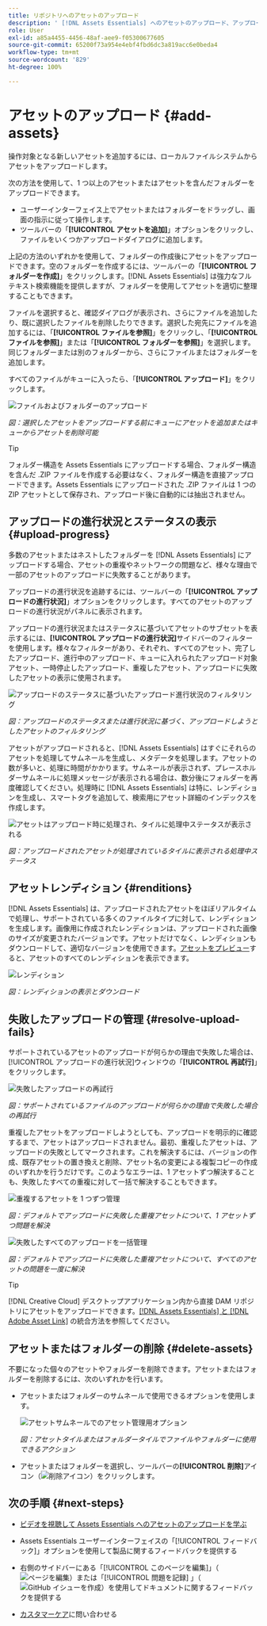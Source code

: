```yaml
---
title: リポジトリへのアセットのアップロード
description: ' [!DNL Assets Essentials] へのアセットのアップロード、アップロードステータスの表示、アップロードの問題の解決について説明します。'
role: User
exl-id: a85a4455-4456-48af-aee9-f05300677605
source-git-commit: 65200f73a954e4ebf4fbd6dc3a819acc6e0beda4
workflow-type: tm+mt
source-wordcount: '829'
ht-degree: 100%

---
```


# アセットのアップロード {#add-assets}

操作対象となる新しいアセットを追加するには、ローカルファイルシステムからアセットをアップロードします。<!-- TBD: Many of the [common file formats are supported](/help/using/supported-file-formats.md). -->

次の方法を使用して、1 つ以上のアセットまたはアセットを含んだフォルダーをアップロードできます。

* ユーザーインターフェイス上でアセットまたはフォルダーをドラッグし、画面の指示に従って操作します。
* ツールバーの「**[!UICONTROL アセットを追加]**」オプションをクリックし、ファイルをいくつかアップロードダイアログに追加します。

<!-- TBD: Update this GIF
![Asset and nested folder upload demo](assets/do-not-localize/upload-assets.gif) -->

上記の方法のいずれかを使用して、フォルダーの作成後にアセットをアップロードできます。空のフォルダーを作成するには、ツールバーの「**[!UICONTROL フォルダーを作成]**」をクリックします。[!DNL Assets Essentials] は強力なフルテキスト検索機能を提供しますが、フォルダーを使用してアセットを適切に整理することもできます。

ファイルを選択すると、確認ダイアログが表示され、さらにファイルを追加したり、既に選択したファイルを削除したりできます。選択した宛先にファイルを追加するには、「**[!UICONTROL ファイルを参照]**」をクリックし、「**[!UICONTROL ファイルを参照]**」または「**[!UICONTROL フォルダーを参照]**」を選択します。同じフォルダーまたは別のフォルダーから、さらにファイルまたはフォルダーを追加します。

すべてのファイルがキューに入ったら、「**[!UICONTROL アップロード]**」をクリックします。

![ファイルおよびフォルダーのアップロード](assets/upload-browse-files-folders.png)

*図：選択したアセットをアップロードする前にキューにアセットを追加またはキューからアセットを削除可能*

>[!TIP]
>
>フォルダー構造を Assets Essentials にアップロードする場合、フォルダー構造を含んだ .ZIP ファイルを作成する必要はなく、フォルダー構造を直接アップロードできます。Assets Essentials にアップロードされた .ZIP ファイルは 1 つの ZIP アセットとして保存され、アップロード後に自動的には抽出されません。

## アップロードの進行状況とステータスの表示 {#upload-progress}

多数のアセットまたはネストしたフォルダーを [!DNL Assets Essentials] にアップロードする場合、アセットの重複やネットワークの問題など、様々な理由で一部のアセットのアップロードに失敗することがあります。

アップロードの進行状況を追跡するには、ツールバーの「**[!UICONTROL アップロードの進行状況]**」オプションをクリックします。すべてのアセットのアップロードの進行状況がパネルに表示されます。

アップロードの進行状況またはステータスに基づいてアセットのサブセットを表示するには、**[!UICONTROL アップロードの進行状況]**&#x200B;サイドバーのフィルターを使用します。様々なフィルターがあり、それぞれ、すべてのアセット、完了したアップロード、進行中のアップロード、キューに入れられたアップロード対象アセット、一時停止したアップロード、重複したアセット、アップロードに失敗したアセットの表示に使用されます。

![アップロードのステータスに基づいたアップロード進行状況のフィルタリング](assets/filter-upload-progress.png)

*図：アップロードのステータスまたは進行状況に基づく、アップロードしようとしたアセットのフィルタリング*

アセットがアップロードされると、[!DNL Assets Essentials] はすぐにそれらのアセットを処理してサムネールを生成し、メタデータを処理します。アセットの数が多いと、処理に時間がかかります。サムネールが表示されず、プレースホルダーサムネールに処理メッセージが表示される場合は、数分後にフォルダーを再度確認してください。処理時に [!DNL Assets Essentials] は特に、レンディションを生成し、スマートタグを追加して、検索用にアセット詳細のインデックスを作成します。

![アセットはアップロード時に処理され、タイルに処理中ステータスが表示される](assets/upload-processing.png)

*図：アップロードされたアセットが処理されているタイルに表示される処理中ステータス*

## アセットレンディション {#renditions}

[!DNL Assets Essentials] は、アップロードされたアセットをほぼリアルタイムで処理し、サポートされている多くのファイルタイプに対して、レンディションを生成します。画像用に作成されたレンディションは、アップロードされた画像のサイズが変更されたバージョンです。アセットだけでなく、レンディションもダウンロードして、適切なバージョンを使用できます。[アセットをプレビュー](/help/using/navigate-view.md#preview-assets)すると、アセットのすべてのレンディションを表示できます。

![レンディション](assets/renditions-view-download.png)

*図：レンディションの表示とダウンロード*

## 失敗したアップロードの管理 {#resolve-upload-fails}

サポートされているアセットのアップロードが何らかの理由で失敗した場合は、[!UICONTROL アップロードの進行状況]ウィンドウの「**[!UICONTROL 再試行]**」をクリックします。

![失敗したアップロードの再試行](assets/upload-retry.png)

*図：サポートされているファイルのアップロードが何らかの理由で失敗した場合の再試行*

重複したアセットをアップロードしようとしても、アップロードを明示的に確認するまで、アセットはアップロードされません。最初、重複したアセットは、アップロードの失敗としてマークされます。これを解決するには、バージョンの作成、既存アセットの置き換えと削除、アセット名の変更による複製コピーの作成のいずれかを行うだけです。このようなエラーは、1 アセットずつ解決することも、失敗したすべての重複に対して一括で解決することもできます。

![重複するアセットを 1 つずつ管理](assets/uploads-manage-duplicates.png)

*図：デフォルトでアップロードに失敗した重複アセットについて、1 アセットずつ問題を解決*

![失敗したすべてのアップロードを一括管理](assets/upload-progress-manage-failed-uploads.png)

*図：デフォルトでアップロードに失敗した重複アセットについて、すべてのアセットの問題を一度に解決*

>[!TIP]
>
>[!DNL Creative Cloud] デスクトップアプリケーション内から直接 DAM リポジトリにアセットをアップロードできます。[[!DNL Assets Essentials]  と  [!DNL Adobe Asset Link]](/help/using/integration.md) の統合方法を参照してください。

## アセットまたはフォルダーの削除 {#delete-assets}

不要になった個々のアセットやフォルダーを削除できます。アセットまたはフォルダーを削除するには、次のいずれかを行います。

* アセットまたはフォルダーのサムネールで使用できるオプションを使用します。

  ![アセットサムネールでのアセット管理用オプション](assets/options-on-thumbnail.png)

  *図：アセットタイルまたはフォルダータイルでファイルやフォルダーに使用できるアクション*

* アセットまたはフォルダーを選択し、ツールバーの&#x200B;**[!UICONTROL 削除]**&#x200B;アイコン（![削除アイコン](assets/do-not-localize/delete-icon.png)）をクリックします。

## 次の手順 {#next-steps}

* [ビデオを視聴して Assets Essentials へのアセットのアップロードを学ぶ](https://experienceleague.adobe.com/docs/experience-manager-learn/assets-essentials/basics/creating.html?lang=ja)

* Assets Essentials ユーザーインターフェイスの「[!UICONTROL フィードバック]」オプションを使用して製品に関するフィードバックを提供する

* 右側のサイドバーにある「[!UICONTROL このページを編集]」（![ページを編集](assets/do-not-localize/edit-page.png)）または「[!UICONTROL 問題を記録] 」（![GitHub イシューを作成](assets/do-not-localize/github-issue.png)）を使用してドキュメントに関するフィードバックを提供する

* [カスタマーケア](https://experienceleague.adobe.com/ja?support-solution=General&amp;lang=ja#support)に問い合わせる
